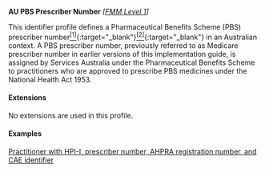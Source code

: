 **AU PBS Prescriber Number**  *[[FMM Level 1](guidance.html)]*

This identifier profile defines a Pharmaceutical Benefits Scheme (PBS) prescriber number[<sup>[1]</sup>](https://www.pbs.gov.au/info/healthpro/explanatory-notes/section1/Section_1_2_Explanatory_Notes){:target="_blank"}[<sup>[2]</sup>](https://meteor.aihw.gov.au/content/index.phtml/itemId/600762){:target="_blank"} in an Australian context. A PBS prescriber number, previously referred to as Medicare prescriber number in earlier versions of this implementation guide, is assigned by Services Australia under the Pharmaceutical Benefits Scheme to practitioners who are approved to prescribe PBS medicines under the National Health Act 1953.  


#### Extensions

No extensions are used in this profile.


#### Examples

[Practitioner with HPI-I, prescriber number, AHPRA registration number, and CAE identifier](Practitioner-example0.html)


